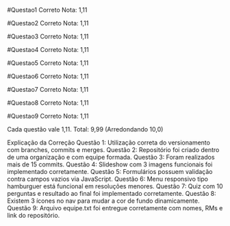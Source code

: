 \#Questao1
Correto
Nota: 1,11

\#Questao2
Correto
Nota: 1,11

\#Questao3
Correto
Nota: 1,11

\#Questao4
Correto
Nota: 1,11

\#Questao5
Correto
Nota: 1,11

\#Questao6
Correto
Nota: 1,11

\#Questao7
Correto
Nota: 1,11

\#Questao8
Correto
Nota: 1,11

\#Questao9
Correto
Nota: 1,11

Cada questão vale 1,11.
Total: 9,99 (Arredondando 10,0)

Explicação da Correção
Questão 1: Utilização correta do versionamento com branches, commits e merges.
Questão 2: Repositório foi criado dentro de uma organização e com equipe formada.
Questão 3: Foram realizados mais de 15 commits.
Questão 4: Slideshow com 3 imagens funcionais foi implementado corretamente.
Questão 5: Formulários possuem validação contra campos vazios via JavaScript.
Questão 6: Menu responsivo tipo hamburguer está funcional em resoluções menores.
Questão 7: Quiz com 10 perguntas e resultado ao final foi implementado corretamente.
Questão 8: Existem 3 ícones no nav para mudar a cor de fundo dinamicamente.
Questão 9: Arquivo equipe.txt foi entregue corretamente com nomes, RMs e link do repositório.

